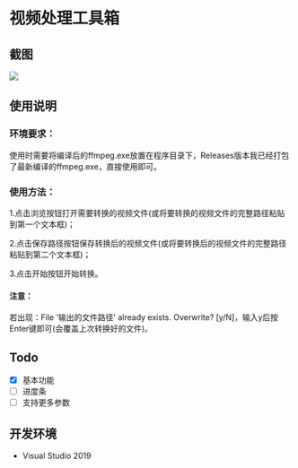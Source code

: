 # 视频处理工具箱

## 截图

![](https://www.imglink.cc/images/2021/06/15/57a5be1fefa14795cc83c736a9f343f2.png)

## 使用说明

### 环境要求：

使用时需要将编译后的ffmpeg.exe放置在程序目录下，Releases版本我已经打包了最新编译的ffmpeg.exe，直接使用即可。

### 使用方法：

1.点击浏览按钮打开需要转换的视频文件(或将要转换的视频文件的完整路径粘贴到第一个文本框)；

2.点击保存路径按钮保存转换后的视频文件(或将要转换后的视频文件的完整路径粘贴到第二个文本框)；

3.点击开始按钮开始转换。

#### 注意：

若出现：File '输出的文件路径' already exists. Overwrite? [y/N]，输入y后按Enter键即可(会覆盖上次转换好的文件)。

## Todo


- [x] 基本功能
- [ ] 进度条
- [ ] 支持更多参数

## 开发环境

- Visual Studio 2019
